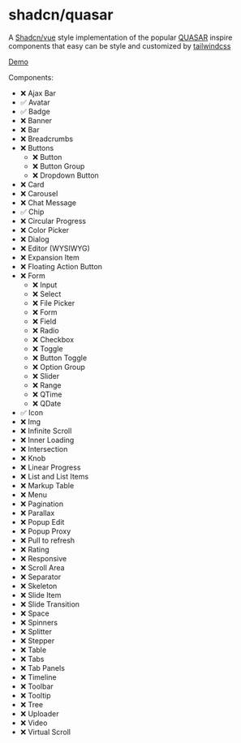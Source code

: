 # shadcn/quasar

A [Shadcn/vue](https://www.shadcn-vue.com/docs/installation/vite) style implementation of the popular [QUASAR](https://quasar.dev/vue-components) inspire components that easy can be style and customized by [tailwindcss](https://tailwindcss.com/)

[Demo](https://silinator.github.io/shadcn-quasar)

Components:

- ❌ Ajax Bar
- ✅ Avatar
- ✅ Badge
- ❌ Banner
- ❌ Bar
- ❌ Breadcrumbs
- ❌ Buttons
  - ❌ Button
  - ❌ Button Group
  - ❌ Dropdown Button
- ❌ Card
- ❌ Carousel
- ❌ Chat Message
- ✅ Chip
- ❌ Circular Progress
- ❌ Color Picker
- ❌ Dialog
- ❌ Editor (WYSIWYG)
- ❌ Expansion Item
- ❌ Floating Action Button
- ❌ Form
  - ❌ Input
  - ❌ Select
  - ❌ File Picker
  - ❌ Form
  - ❌ Field
  - ❌ Radio
  - ❌ Checkbox
  - ❌ Toggle
  - ❌ Button Toggle
  - ❌ Option Group
  - ❌ Slider
  - ❌ Range
  - ❌ QTime
  - ❌ QDate
- ✅ Icon
- ❌ Img
- ❌ Infinite Scroll
- ❌ Inner Loading
- ❌ Intersection
- ❌ Knob
- ❌ Linear Progress
- ❌ List and List Items
- ❌ Markup Table
- ❌ Menu
- ❌ Pagination
- ❌ Parallax
- ❌ Popup Edit
- ❌ Popup Proxy
- ❌ Pull to refresh
- ❌ Rating
- ❌ Responsive
- ❌ Scroll Area
- ❌ Separator
- ❌ Skeleton
- ❌ Slide Item
- ❌ Slide Transition
- ❌ Space
- ❌ Spinners
- ❌ Splitter
- ❌ Stepper
- ❌ Table
- ❌ Tabs
- ❌ Tab Panels
- ❌ Timeline
- ❌ Toolbar
- ❌ Tooltip
- ❌ Tree
- ❌ Uploader
- ❌ Video
- ❌ Virtual Scroll
